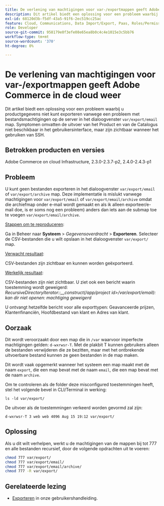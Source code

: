 ```yaml
---
title: De verlening van machtigingen voor var-/exportmappen geeft Adobe Commerce in de cloud weer
description: Dit artikel biedt een oplossing voor een probleem waarbij u geen productgegevens kunt exporteren vanwege een probleem met bestandsmachtigingen op de server in de map 'var/export/email'. Symptomen omvatten de uitvoer van het Product en van de Catalogus niet beschikbaar in het gebruikersinterface, maar zijn zichtbaar wanneer het gebruiken van SSH.
exl-id: 68120d3b-f5df-43a5-91f6-2ec519cc25ac
feature: Cloud, Communications, Data Import/Export, Paas, Roles/Permissions
role: Developer
source-git-commit: 958179e0f3efe08e65ea8b0c4c4e1015e3c5bb76
workflow-type: tm+mt
source-wordcount: '370'
ht-degree: 0%

---
```


# De verlening van machtigingen voor var-/exportmappen geeft Adobe Commerce in de cloud weer

Dit artikel biedt een oplossing voor een probleem waarbij u productgegevens niet kunt exporteren vanwege een probleem met bestandsmachtigingen op de server in het dialoogvenster `var/export/email` map. Symptomen omvatten de uitvoer van het Product en van de Catalogus niet beschikbaar in het gebruikersinterface, maar zijn zichtbaar wanneer het gebruiken van SSH.

## Betrokken producten en versies

Adobe Commerce on cloud Infrastructure, 2.3.0-2.3.7-p2, 2.4.0-2.4.3-p1

## Probleem

U kunt geen bestanden exporteren in het dialoogvenster `var/export/email` of `var/export/archive` map.
Deze implementatie is mislukt vanwege machtigingen voor `var/export/email` of `var/export/email/archive` omdat die archiefmap onder e-mail wordt gemaakt en als ik alleen exporteer/e-mail doe, is er soms nog een probleem) anders dan iets aan de submap toe te voegen `var/export/email/archive`.

<u>Stappen om te reproduceren</u>:

Ga in Beheer naar **Systeem** > *Gegevensoverdracht* > **Exporteren**.
Selecteer de CSV-bestanden die u wilt opslaan in het dialoogvenster `var/export/` map.

<u>Verwacht resultaat</u>:

CSV-bestanden zijn zichtbaar en kunnen worden geëxporteerd.

<u>Werkelijk resultaat</u>:

CSV-bestanden zijn niet zichtbaar. U ziet ook een bericht waarin toestemming wordt geweigerd: *RecursiveDirectoryIterator::__construct(/app/project id>/var/export/email): kan dir niet openen: machtiging geweigerd*

U ontvangt hetzelfde bericht voor alle exporttypen: Geavanceerde prijzen, Klantenfinanciën, Hoofdbestand van klant en Adres van klant.

## Oorzaak

Dit wordt veroorzaakt door een map die in `/var` waarvoor imperfecte machtigingen gelden: `d-wxrwsr-T`. Met de plakbit T kunnen gebruikers alleen de bestanden verwijderen die ze bezitten, maar met het ontbrekende uitvoerbare bestand kunnen ze geen bestanden in de map maken.

Dit wordt vaak opgemerkt wanneer het systeem een map maakt met de naam `export`, die een map bevat met de naam `email`, die een map bevat met de naam `archive`.

Om te controleren als de folder deze misconfigured toestemmingen heeft, stel het volgende bevel in CLI/Terminal in werking:

`ls -ld var/export/`

De uitvoer als de toestemmingen verkeerd worden gevormd zal zijn:

`d-wxrwsr-T 3 web web 4096 Aug 15 19:12 var/export/`


## Oplossing

Als u dit wilt verhelpen, werkt u de machtigingen van de mappen bij tot 777 en alle bestanden recursief, door de volgende opdrachten uit te voeren:

```bash
chmod 777 var/export/
chmod 777 var/export/email/
chmod 777 var/export/email/archive/
chmod 777 -R var/export/
```

## Gerelateerde lezing

* [Exporteren](https://docs.magento.com/user-guide/system/data-export.html) in onze gebruikershandleiding.
